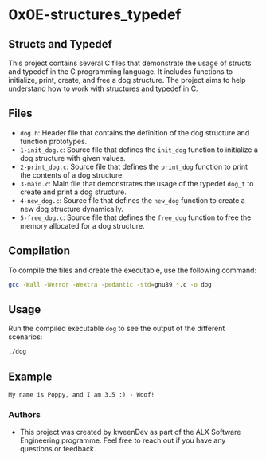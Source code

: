 # 0x0E-structures_typedef

## Structs and Typedef

This project contains several C files that demonstrate the usage of structs and typedef in the C programming language. It includes functions to initialize, print, create, and free a dog structure. The project aims to help understand how to work with structures and typedef in C.

## Files

- `dog.h`: Header file that contains the definition of the dog structure and function prototypes.
- `1-init_dog.c`: Source file that defines the `init_dog` function to initialize a dog structure with given values.
- `2-print_dog.c`: Source file that defines the `print_dog` function to print the contents of a dog structure.
- `3-main.c`: Main file that demonstrates the usage of the typedef `dog_t` to create and print a dog structure.
- `4-new_dog.c`: Source file that defines the `new_dog` function to create a new dog structure dynamically.
- `5-free_dog.c`: Source file that defines the `free_dog` function to free the memory allocated for a dog structure.

## Compilation

To compile the files and create the executable, use the following command:
```bash
gcc -Wall -Werror -Wextra -pedantic -std=gnu89 *.c -o dog
```

## Usage

Run the compiled executable `dog` to see the output of the different scenarios:
```bash
./dog
```
## Example
```shell
My name is Poppy, and I am 3.5 :) - Woof!
```


### Authors

- This project was created by kweenDev as part of the ALX Software Engineering programme. Feel free to reach out if you have any questions or feedback.
